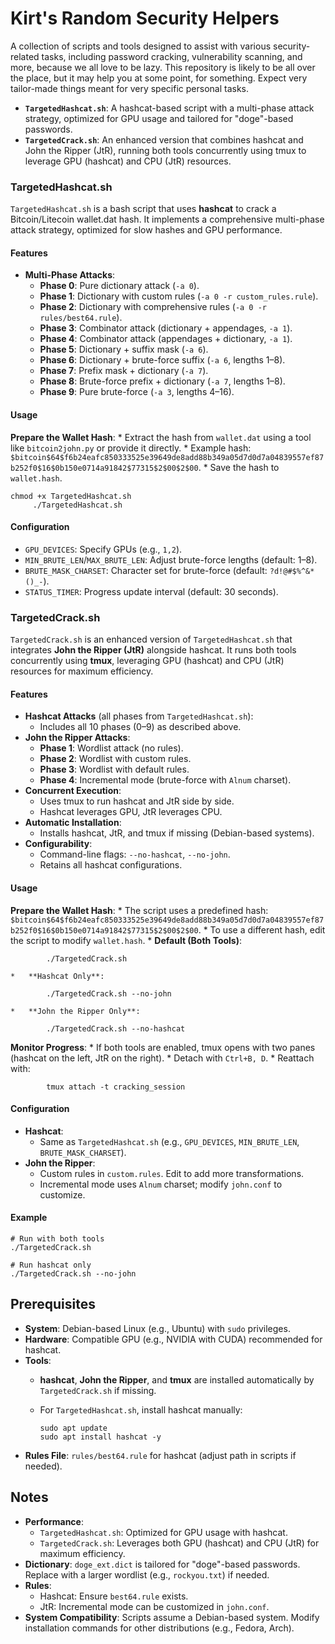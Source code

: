 Kirt's Random Security Helpers
==============================

A collection of scripts and tools designed to assist with various security-related tasks, including password cracking, vulnerability scanning, and more, because we all love to be lazy. 
This repository is likely to be all over the place, but it may help you at some point, for something. Expect very tailor-made things meant for very specific personal tasks.


*   **`TargetedHashcat.sh`**: A hashcat-based script with a multi-phase attack strategy, optimized for GPU usage and tailored for "doge"-based passwords.
*   **`TargetedCrack.sh`**: An enhanced version that combines hashcat and John the Ripper (JtR), running both tools concurrently using tmux to leverage GPU (hashcat) and CPU (JtR) resources.

### TargetedHashcat.sh

`TargetedHashcat.sh` is a bash script that uses **hashcat** to crack a Bitcoin/Litecoin wallet.dat hash. It implements a comprehensive multi-phase attack strategy, optimized for slow hashes and GPU performance.

#### Features

*   **Multi-Phase Attacks**:
    *   **Phase 0**: Pure dictionary attack (`-a 0`).
    *   **Phase 1**: Dictionary with custom rules (`-a 0 -r custom_rules.rule`).
    *   **Phase 2**: Dictionary with comprehensive rules (`-a 0 -r rules/best64.rule`).
    *   **Phase 3**: Combinator attack (dictionary + appendages, `-a 1`).
    *   **Phase 4**: Combinator attack (appendages + dictionary, `-a 1`).
    *   **Phase 5**: Dictionary + suffix mask (`-a 6`).
    *   **Phase 6**: Dictionary + brute-force suffix (`-a 6`, lengths 1–8).
    *   **Phase 7**: Prefix mask + dictionary (`-a 7`).
    *   **Phase 8**: Brute-force prefix + dictionary (`-a 7`, lengths 1–8).
    *   **Phase 9**: Pure brute-force (`-a 3`, lengths 4–16).

#### Usage

**Prepare the Wallet Hash**:
    *   Extract the hash from `wallet.dat` using a tool like `bitcoin2john.py` or provide it directly.
    *   Example hash: `$bitcoin$64$f6b24eafc850333525e39649de8add88b349a05d7d0d7a04839557ef87b252f0$16$0b150e0714a91842$77315$2$00$2$00`.
    *   Save the hash to `wallet.hash`.        
    
    chmod +x TargetedHashcat.sh    
         ./TargetedHashcat.sh
    
#### Configuration

*   `GPU_DEVICES`: Specify GPUs (e.g., `1,2`).
*   `MIN_BRUTE_LEN`/`MAX_BRUTE_LEN`: Adjust brute-force lengths (default: 1–8).
*   `BRUTE_MASK_CHARSET`: Character set for brute-force (default: `?d!@#$%^&*()_-`).
*   `STATUS_TIMER`: Progress update interval (default: 30 seconds).

### TargetedCrack.sh

`TargetedCrack.sh` is an enhanced version of `TargetedHashcat.sh` that integrates **John the Ripper (JtR)** alongside hashcat. It runs both tools concurrently using **tmux**, leveraging GPU (hashcat) and CPU (JtR) resources for maximum efficiency.

#### Features

*   **Hashcat Attacks** (all phases from `TargetedHashcat.sh`):
    *   Includes all 10 phases (0–9) as described above.
*   **John the Ripper Attacks**:
    *   **Phase 1**: Wordlist attack (no rules).
    *   **Phase 2**: Wordlist with custom rules.
    *   **Phase 3**: Wordlist with default rules.
    *   **Phase 4**: Incremental mode (brute-force with `Alnum` charset).
*   **Concurrent Execution**:
    *   Uses tmux to run hashcat and JtR side by side.
    *   Hashcat leverages GPU, JtR leverages CPU.
*   **Automatic Installation**:
    *   Installs hashcat, JtR, and tmux if missing (Debian-based systems).
*   **Configurability**:
    *   Command-line flags: `--no-hashcat`, `--no-john`.
    *   Retains all hashcat configurations.

#### Usage

**Prepare the Wallet Hash**:
    *   The script uses a predefined hash: `$bitcoin$64$f6b24eafc850333525e39649de8add88b349a05d7d0d7a04839557ef87b252f0$16$0b150e0714a91842$77315$2$00$2$00`.
    *   To use a different hash, edit the script to modify `wallet.hash`.
    *   **Default (Both Tools)**:
        
            ./TargetedCrack.sh
        
    *   **Hashcat Only**:
        
            ./TargetedCrack.sh --no-john
        
    *   **John the Ripper Only**:
        
            ./TargetedCrack.sh --no-hashcat
        
  **Monitor Progress**:
    *   If both tools are enabled, tmux opens with two panes (hashcat on the left, JtR on the right).
    *   Detach with `Ctrl+B, D`.
    *   Reattach with:
        
            tmux attach -t cracking_session
        
#### Configuration

*   **Hashcat**:
    *   Same as `TargetedHashcat.sh` (e.g., `GPU_DEVICES`, `MIN_BRUTE_LEN`, `BRUTE_MASK_CHARSET`).
*   **John the Ripper**:
    *   Custom rules in `custom.rules`. Edit to add more transformations.
    *   Incremental mode uses `Alnum` charset; modify `john.conf` to customize.

#### Example

    # Run with both tools
    ./TargetedCrack.sh
    
    # Run hashcat only
    ./TargetedCrack.sh --no-john
    

Prerequisites
-------------

*   **System**: Debian-based Linux (e.g., Ubuntu) with `sudo` privileges.
*   **Hardware**: Compatible GPU (e.g., NVIDIA with CUDA) recommended for hashcat.
*   **Tools**:
    *   **hashcat**, **John the Ripper**, and **tmux** are installed automatically by `TargetedCrack.sh` if missing.
    *   For `TargetedHashcat.sh`, install hashcat manually:
        
            sudo apt update
            sudo apt install hashcat -y
        
*   **Rules File**: `rules/best64.rule` for hashcat (adjust path in scripts if needed).

Notes
-----

*   **Performance**:
    *   `TargetedHashcat.sh`: Optimized for GPU usage with hashcat.
    *   `TargetedCrack.sh`: Leverages both GPU (hashcat) and CPU (JtR) for maximum efficiency.
*   **Dictionary**: `doge_ext.dict` is tailored for "doge"-based passwords. Replace with a larger wordlist (e.g., `rockyou.txt`) if needed.
*   **Rules**:
    *   Hashcat: Ensure `best64.rule` exists.
    *   JtR: Incremental mode can be customized in `john.conf`.
*   **System Compatibility**: Scripts assume a Debian-based system. Modify installation commands for other distributions (e.g., Fedora, Arch).
